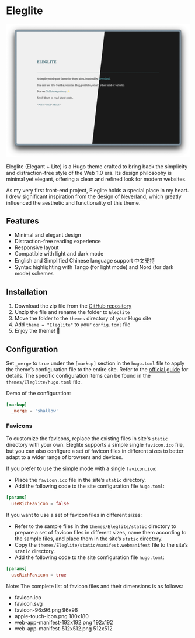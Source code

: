 # Eleglite

![Screenshot](https://raw.githubusercontent.com/flynnoct/hugo-theme-eleglite/7da37524f5f03aee254d9a03e54d02594e9e8504/images/screenshot.png)

Eleglite (Elegant + Lite) is a Hugo theme crafted to bring back the simplicity and distraction-free style of the Web 1.0 era. Its design philosophy is minimal yet elegant, offering a clean and refined look for modern websites.

As my very first front-end project, Eleglite holds a special place in my heart. I drew significant inspiration from the design of [Neverland](https://type.cyhsu.xyz), which greatly influenced the aesthetic and functionality of this theme.

## Features

- Minimal and elegant design
- Distraction-free reading experience
- Responsive layout
- Compatible with light and dark mode
- English and Simplified Chinese language support 中文支持
- Syntax highlighting with Tango (for light mode) and Nord (for dark mode) schemes

## Installation

1. Download the zip file from the [GitHub repository](https://github.com/flynnoct/hugo-theme-eleglite/archive/refs/heads/main.zip)
2. Unzip the file and rename the folder to `Eleglite`
3. Move the folder to the `themes` directory of your Hugo site
4. Add `theme = "Eleglite"` to your `config.toml` file
5. Enjoy the theme! 🥳

## Configuration

Set `_merge` to `true` under the `[markup]` section in the `hugo.toml` file to apply the theme’s configuration file to the entire site. Refer to the [official guide](https://gohugo.io/getting-started/configuration/#merge-configuration-from-themes) for details. The specific configuration items can be found in the `themes/Eleglite/hugo.toml` file.

Demo of the configuration:

```toml
[markup]
  _merge = 'shallow'
```

### Favicons

To customize the favicons, replace the existing files in site's `static` directory with your own. Eleglite supports a simple single `favicon.ico` file, but you can also configure a set of favicon files in different sizes to better adapt to a wider range of browsers and devices.

If you prefer to use the simple mode with a single `favicon.ico`:

- Place the `favicon.ico` file in the site’s `static` directory.
- Add the following code to the site configuration file `hugo.toml`:

```toml
[params]
  useRichFavicon = false
```

If you want to use a set of favicon files in different sizes:
  
- Refer to the sample files in the `themes/Eleglite/static` directory to prepare a set of favicon files in different sizes, name them according to the sample files, and place them in the site’s `static` directory.
- Copy the `themes/Eleglite/static/manifest.webmanifest` file to the site’s `static` directory.
- Add the following code to the site configuration file `hugo.toml`:

```toml
[params]
  useRichFavicon = true
```

Note: The complete list of favicon files and their dimensions is as follows:

- favicon.ico
- favicon.svg
- favicon-96x96.png 96x96
- apple-touch-icon.png 180x180
- web-app-manifest-192x192.png 192x192
- web-app-manifest-512x512.png 512x512